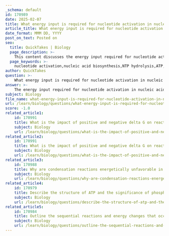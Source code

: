 ```yaml
---
_schema: default
id: 170989
date: 2025-02-07
title: What energy input is required for nucleotide activation in nucleic acid biosynthesis?
article_title: What energy input is required for nucleotide activation in nucleic acid biosynthesis?
date_format: MMM DD, YYYY
post_on_text: Posted on
seo:
  title: QuickTakes | Biology
  page_description: >-
    This content discusses the energy input required for nucleotide activation during nucleic acid biosynthesis, primarily through the hydrolysis of nucleoside triphosphates (NTPs) like ATP, illustrating how the release of pyrophosphate contributes to the energy necessary for DNA and RNA synthesis.
  page_keywords: >-
    nucleotide activation,nucleic acid biosynthesis,NTP hydrolysis,ATP,energy input,polymerization reaction
author: QuickTakes
question: >-
    What energy input is required for nucleotide activation in nucleic acid biosynthesis?
answer: >-
    The energy input required for nucleotide activation in nucleic acid biosynthesis primarily comes from the hydrolysis of nucleoside triphosphates (NTPs), such as ATP, GTP, CTP, and UTP. During the process of nucleic acid synthesis, nucleotides are added to a growing DNA or RNA chain, and this addition is coupled with the release of two phosphate groups from the NTP, which provides the necessary energy for the reaction.\n\nSpecifically, when a nucleotide is added to the growing chain, the reaction can be summarized as follows:\n\n1. The nucleotide is initially in the form of a nucleoside triphosphate (NTP).\n2. Upon incorporation into the nucleic acid, the NTP is hydrolyzed, releasing two phosphates (pyrophosphate, PPi) and leaving a nucleoside monophosphate (NMP) attached to the chain.\n3. The hydrolysis of the pyrophosphate (PPi) into two inorganic phosphates (2 Pi) further drives the reaction forward, making it energetically favorable.\n\nThis process requires a significant amount of energy, and it has been noted that more than one ATP equivalent may be needed to activate nucleotides for incorporation into nucleic acids. Specifically, it has been indicated that two ATP molecules may be required to regenerate the triphosphate form of the nucleotide after the initial hydrolysis.\n\nIn summary, the energy input for nucleotide activation in nucleic acid biosynthesis is primarily derived from the hydrolysis of NTPs, with the release of pyrophosphate and subsequent hydrolysis providing the necessary energy to drive the polymerization reaction.
subject: Biology
file_name: what-energy-input-is-required-for-nucleotide-activation-in-nucleic-acid-biosynthesis.md
url: /learn/biology/questions/what-energy-input-is-required-for-nucleotide-activation-in-nucleic-acid-biosynthesis
score: -1.0
related_article1:
    id: 170991
    title: What is the impact of positive and negative delta G on reaction favorability?
    subject: Biology
    url: /learn/biology/questions/what-is-the-impact-of-positive-and-negative-delta-g-on-reaction-favorability
related_article2:
    id: 170991
    title: What is the impact of positive and negative delta G on reaction favorability?
    subject: Biology
    url: /learn/biology/questions/what-is-the-impact-of-positive-and-negative-delta-g-on-reaction-favorability
related_article3:
    id: 170988
    title: Why are condensation reactions energetically unfavorable in nucleic acid biosynthesis?
    subject: Biology
    url: /learn/biology/questions/why-are-condensation-reactions-energetically-unfavorable-in-nucleic-acid-biosynthesis
related_article4:
    id: 170979
    title: Describe the structure of ATP and the significance of phosphoanhydride bonds.
    subject: Biology
    url: /learn/biology/questions/describe-the-structure-of-atp-and-the-significance-of-phosphoanhydride-bonds
related_article5:
    id: 170984
    title: Outline the sequential reactions and energy changes that occur during glycolysis.
    subject: Biology
    url: /learn/biology/questions/outline-the-sequential-reactions-and-energy-changes-that-occur-during-glycolysis
---
```


&nbsp;